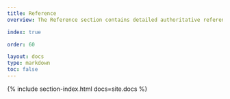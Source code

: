 ```yaml
---
title: Reference
overview: The Reference section contains detailed authoritative reference material such as C++ API, and message-oriented API calling parameters.

index: true

order: 60

layout: docs
type: markdown
toc: false
---
```


{% include section-index.html docs=site.docs %}

